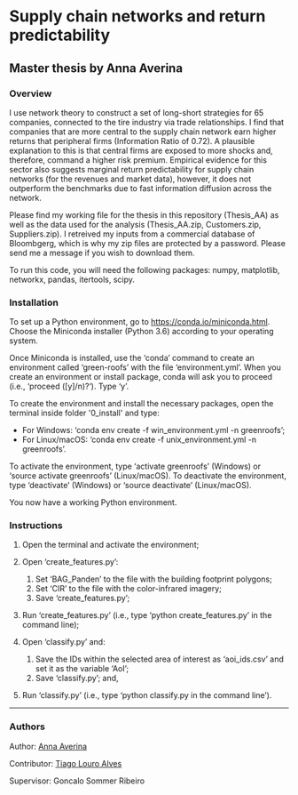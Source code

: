 # Supply chain networks and return predictability
## Master thesis by Anna Averina

### Overview

I use network theory to construct a set of long-short strategies for 65 companies, connected to the tire industry via trade relationships. I find that companies that are more central to the supply chain network earn higher returns that peripheral firms (Information Ratio of 0.72). A plausible explanation to this is that central firms are exposed to more shocks and, therefore, command a higher risk premium. Empirical evidence for this sector also suggests marginal return predictability for supply chain networks (for the revenues and market data), however, it does not outperform the benchmarks due to fast information diffusion across the network.

Please find my working file for the thesis in this repository (Thesis_AA) as well as the data used for the analysis (Thesis_AA.zip, Customers.zip, Suppliers.zip). I retreived my inputs from a commercial database of Bloombgerg, which is why my zip files are protected by a password. Please send me a message if you wish to download them.

To run this code, you will need the following packages: numpy, matplotlib, networkx, pandas, itertools, scipy. 

### Installation

To set up a Python environment, go to https://conda.io/miniconda.html. Choose the Miniconda installer (Python 3.6) according to your operating system.

Once Miniconda is installed, use the ‘conda’ command to create an environment called ‘green-roofs’ with the file ‘environment.yml’.  When you create an environment or install package, conda will ask you to proceed (i.e., ‘proceed ([y]/n)?‘). Type ‘y’.

To create the environment and install the necessary packages, open the terminal inside folder '0_install' and type:
- For Windows: ‘conda env create -f win_environment.yml -n greenroofs’;
- For Linux/macOS: ‘conda env create -f unix_environment.yml -n greenroofs’.

To activate the environment, type ‘activate greenroofs’ (Windows) or ‘source activate greenroofs’ (Linux/macOS). To deactivate the environment, type ‘deactivate’ (Windows) or ‘source deactivate’ (Linux/macOS).

You now have a working Python environment.

### Instructions

1. Open the terminal and activate the environment;

2. Open ‘create_features.py’:
    
    1. Set ‘BAG_Panden’ to the file with the building footprint polygons;
    2. Set ‘CIR’ to the file with the color-infrared imagery;
    3. Save ‘create_features.py’;

3. Run ‘create_features.py’ (i.e., type ‘python create_features.py’ in the command line);

4. Open ‘classify.py’ and:

    1. Save the IDs within the selected area of interest as ‘aoi_ids.csv’ and set it as the variable ‘AoI’;
    2. Save ‘classify.py’; and,

5. Run ‘classify.py’ (i.e., type ‘python classify.py in the command line’).

--- 
### Authors

Author: [Anna Averina](https://www.linkedin.com/in/annaaverina/)

Contributor: [Tiago Louro Alves](https://www.linkedin.com/in/tlouroalves/)

Supervisor: Goncalo Sommer Ribeiro 